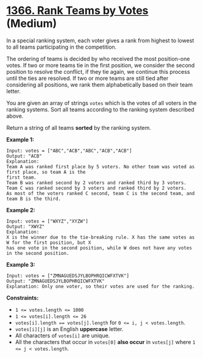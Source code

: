 # [1366. Rank Teams by Votes][link] (Medium)

[link]: https://leetcode.com/problems/rank-teams-by-votes/

In a special ranking system, each voter gives a rank from highest to lowest to all teams
participating in the competition.

The ordering of teams is decided by who received the most position-one votes. If two or more teams
tie in the first position, we consider the second position to resolve the conflict, if they tie
again, we continue this process until the ties are resolved. If two or more teams are still tied
after considering all positions, we rank them alphabetically based on their team letter.

You are given an array of strings `votes` which is the votes of all voters in the ranking systems.
Sort all teams according to the ranking system described above.

Return a string of all teams **sorted** by the ranking system.

**Example 1:**

```
Input: votes = ["ABC","ACB","ABC","ACB","ACB"]
Output: "ACB"
Explanation:
Team A was ranked first place by 5 voters. No other team was voted as first place, so team A is the
first team.
Team B was ranked second by 2 voters and ranked third by 3 voters.
Team C was ranked second by 3 voters and ranked third by 2 voters.
As most of the voters ranked C second, team C is the second team, and team B is the third.
```

**Example 2:**

```
Input: votes = ["WXYZ","XYZW"]
Output: "XWYZ"
Explanation:
X is the winner due to the tie-breaking rule. X has the same votes as W for the first position, but X
has one vote in the second position, while W does not have any votes in the second position.
```

**Example 3:**

```
Input: votes = ["ZMNAGUEDSJYLBOPHRQICWFXTVK"]
Output: "ZMNAGUEDSJYLBOPHRQICWFXTVK"
Explanation: Only one voter, so their votes are used for the ranking.
```

**Constraints:**

- `1 <= votes.length <= 1000`
- `1 <= votes[i].length <= 26`
- `votes[i].length == votes[j].length` for `0 <= i, j < votes.length`.
- `votes[i][j]` is an English **uppercase** letter.
- All characters of `votes[i]` are unique.
- All the characters that occur in `votes[0]` **also occur** in `votes[j]` where `1 <= j <
votes.length`.

